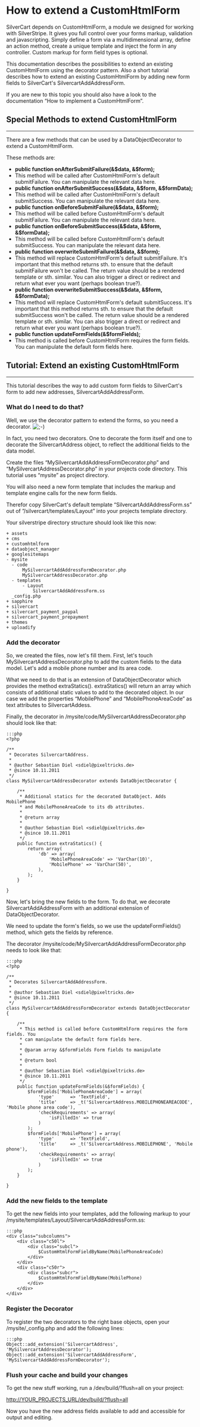 # How to extend a CustomHtmlForm

SilverCart depends on CustomHtmlForm, a module we designed for working with SilverStripe. It gives you full control over your forms markup, validation and javascripting. Simply define a form via a multidimensional array, define an action method, create a unique template and inject the form in any controller. Custom markup for form field types is optional.

This documentation describes the possibilities to extend an existing CustomHtmlForm using the decorator pattern. Also a short tutorial describes how to extend an existing CustomHtmlForm by adding new form fields to SilverCart's SilvercartAddAddressForm.

If you are new to this topic you should also have a look to the documentation “How to implement a CustomHtmlForm”.

## Special Methods to extend CustomHtmlForm
- - -

There are a few methods that can be used by a DataObjectDecorator to extend a CustomHtmlForm.
 
These methods are: 

* **public function onAfterSubmitFailure(&$data, &$form);**
* This method will be called after CustomHtmlForm's default submitFailure. You can manipulate the relevant data here.
* **public function onAfterSubmitSuccess(&$data, &$form, &$formData);**
* This method will be called after CustomHtmlForm's default submitSuccess. You can manipulate the relevant data here.
* **public function onBeforeSubmitFailure(&$data, &$form);**
* This method will be called before CustomHtmlForm's default submitFailure. You can manipulate the relevant data here.
* **public function onBeforeSubmitSuccess(&$data, &$form, &$formData);**
* This method will be called before CustomHtmlForm's default submitSuccess. You can manipulate the relevant data here.
* **public function overwriteSubmitFailure(&$data, &$form);**
* This method will replace CustomHtmlForm's default submitFailure. It's important that this method returns sth. to ensure that the default submitFailure won't be called. The return value should be a rendered template or sth. similar. You can also trigger a direct or redirect and return what ever you want (perhaps boolean true?).
* **public function overwriteSubmitSuccess(&$data, &$form, &$formData);**
* This method will replace CustomHtmlForm's default submitSuccess. It's important that this method returns sth. to ensure that the default submitSuccess won't be called. The return value should be a rendered template or sth. similar. You can also trigger a direct or redirect and return what ever you want (perhaps boolean true?).
* **public function updateFormFields(&$formFields);**
* This method is called before CustomHtmlForm requires the form fields. You can manipulate the default form fields here.


## Tutorial: Extend an existing CustomHtmlForm
- - -

This tutorial describes the way to add custom form fields to SilverCart's form to add new addresses, SilvercartAddAddressForm.

### What do I need to do that?

Well, we use the decorator pattern to extend the forms, so you need a decorator. ![;-)](_images/icon_wink.gif)

In fact, you need two decorators. One to decorate the form itself and one to decorate the SilvercartAddress object, to reflect the additional fields to the data model.

Create the files “MySilvercartAddAddressFormDecorator.php” and “MySilvercartAddressDecorator.php” in your projects code directory. This tutorial uses “mysite” as project directory.

You will also need a new form template that includes the markup and template engine calls for the new form fields.

Therefor copy SilverCart's default template “SilvercartAddAddressForm.ss” out of ”/silvercart/templates/Layout” into your projects template directory.

Your silverstripe directory structure should look like this now:

	+ assets
	+ cms
	+ customhtmlform
	+ dataobject_manager
	+ googlesitemaps
	- mysite
	  - code
		  MySilvercartAddAddressFormDecorator.php
		  MySilvercartAddressDecorator.php
	  - templates
		  - Layout
			  SilvercartAddAddressForm.ss
	  _config.php
	+ sapphire
	+ silvercart
	+ silvercart_payment_paypal
	+ silvercart_payment_prepayment
	+ themes
	+ uploadify

### Add the decorator

So, we created the files, now let's fill them. First, let's touch MySilvercartAddressDecorator.php to add the custom fields to the data model. Let's add a mobile phone number and its area code.

What we need to do that is an extension of DataObjectDecorator which provides the method extraStatics(). extraStatics() will return an array which consists of additional static values to add to the decorated object. In our case we add the properties “MobilePhone” and “MobilePhoneAreaCode” as text attributes to SilvercartAddess.

Finally, the decorator in /mysite/code/MySilvercartAddressDecorator.php should look like that:

	:::php
	<?php
	
	/**
	 * Decorates SilvercartAddress.
	 * 
	 * @author Sebastian Diel <sdiel@pixeltricks.de>
	 * @since 10.11.2011
	 */
	class MySilvercartAddressDecorator extends DataObjectDecorator {
	
		/**
		 * Additional statics for the decorated DataObject. Adds MobilePhone
		 * and MobilePhoneAreaCode to its db attributes.
		 *
		 * @return array
		 * 
		 * @author Sebastian Diel <sdiel@pixeltricks.de>
		 * @since 10.11.2011
		 */
		public function extraStatics() {
			return array(
				'db' => array(
					'MobilePhoneAreaCode' => 'VarChar(10)',
					'MobilePhone' => 'VarChar(50)',
				),
			);
		}
	
	}

Now, let's bring the new fields to the form. To do that, we decorate SilvercartAddAddressForm with an additional extension of DataObjectDecorator.

We need to update the form's fields, so we use the updateFormFields() method, which gets the fields by reference.

The decorator /mysite/code/MySilvercartAddAddressFormDecorator.php needs to look like that:

	:::php
	<?php
	
	/**
	 * Decorates SilvercartAddAddressForm.
	 * 
	 * @author Sebastian Diel <sdiel@pixeltricks.de>
	 * @since 10.11.2011
	 */
	class MySilvercartAddAddressFormDecorator extends DataObjectDecorator {
	
		/**
		 * This method is called before CustomHtmlForm requires the form fields. You 
		 * can manipulate the default form fields here.
		 * 
		 * @param array &$formFields Form fields to manipulate
		 * 
		 * @return bool
		 * 
		 * @author Sebastian Diel <sdiel@pixeltricks.de>
		 * @since 10.11.2011
		 */
		public function updateFormFields(&$formFields) {
			$formFields['MobilePhoneAreaCode'] = array(
				'type'      => 'TextField',
				'title'     => _t('SilvercartAddress.MOBILEPHONEAREACODE', 'Mobile phone area code'),
				'checkRequirements' => array(
					'isFilledIn' => true
				)
			);
			$formFields['MobilePhone'] = array(
				'type'      => 'TextField',
				'title'     => _t('SilvercartAddress.MOBILEPHONE', 'Mobile phone'),
				'checkRequirements' => array(
					'isFilledIn' => true
				)
			);
		}
	
	}

### Add the new fields to the template

To get the new fields into your templates, add the following markup to your /mysite/templates/Layout/SilvercartAddAddressForm.ss:

	:::php
	<div class="subcolumns">
		<div class="c50l">
			<div class="subcl">
				$CustomHtmlFormFieldByName(MobilePhoneAreaCode)
			</div>
		</div>
		<div class="c50r">
			<div class="subcr">
				$CustomHtmlFormFieldByName(MobilePhone)
			</div>
		</div>
	</div>

### Register the Decorator

To register the two decorators to the right base objects, open your /mysite/_config.php and add the following lines:

	:::php
	Object::add_extension('SilvercartAddress',          'MySilvercartAddressDecorator');
	Object::add_extension('SilvercartAddAddressForm',   'MySilvercartAddAddressFormDecorator');

### Flush your cache and build your changes

To get the new stuff working, run a /dev/build/?flush=all on your project:

[http://YOUR_PROJECTS_URL/dev/build/?flush=all]()

Now you have the new address fields available to add and accessible for output and editing.
